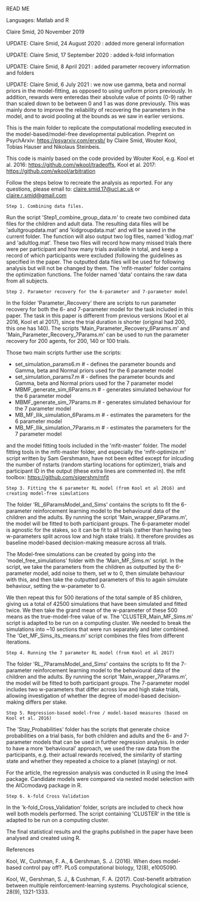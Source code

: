 READ ME

Languages: Matlab and R

Claire Smid, 20 November 2019 

UPDATE: Claire Smid, 24 August 2020 : added more general information 

UPDATE: Claire Smid, 17 September 2020 : added k-fold information

UPDATE: Claire Smid, 8 April 2021 : added parameter recovery information and folders

UPDATE: Claire Smid, 6 July 2021 : we now use gamma, beta and normal priors in the model-fitting, as opposed to using uniform priors previously. In addition, rewards were enteredas their absolute value of points (0-9) rather than scaled down to be between 0 and 1 as was done previously. This was mainly done to improve the reliability of recovering the parameters in the model, and to avoid pooling at the bounds as we saw in earlier versions.

This is the main folder to replicate the computational modelling executed in the model-based/model-free developmental publication. Preprint on PsychArxiv: https://psyarxiv.com/ervsb/
by Claire Smid, Wouter Kool, Tobias Hauser and Nikolaus Steinbeis. 

This code is mainly based on the code provided by Wouter Kool, e.g. Kool et al. 2016: https://github.com/wkool/tradeoffs, Kool et al. 2017: https://github.com/wkool/arbitration

Follow the steps below to recreate the analysis as reported. For any questions, please email to: claire.smid.17@ucl.ac.uk or claire.r.smid@gmail.com

	Step 1. Combining data files.
Run the script 'Step1_combine_group_data.m' to create two combined data files for the children and adult data. The resulting data files will be 'adultgroupdata.mat' and
'kidgroupdata.mat' and will be saved in the current folder. The function will also output two log files, named 'kidlog.mat' and 'adultlog.mat'. These
two files will record how many missed trials there were per participant and how many trials available in total, and keep a record of which participants were 
excluded (following the guidelines as specified in the paper. The outputted data files will be used for following analysis but will not be changed by them. The 'mfit-master'
folder contains the optimization functions. The folder named 'data' contains the raw data from all subjects.

	Step 2. Parameter recovery for the 6-parameter and 7-parameter model
In the folder 'Parameter_Recovery' there are scripts to run parameter recovery for both the 6- and 7-parameter model for the task included in this paper. The task
in this paper is different from previous versions (Kool et al 2016, Kool et al 2017), since the trial duration is shorter (original had 200, this one has 140).
The scripts 'Main_Parameter_Recovery_6Params.m' and 'Main_Parameter_Recovery_7Params.m' can be used to run the parameter recovery for 200 agents, for 200, 140 or 100 trials.

Those two main scripts further use the scripts:
- set_simulation_params6.m        # - defines the parameter bounds and Gamma, beta and Normal priors used for the 6 parameter model
- set_simulation_params7.m        # - defines the parameter bounds and Gamma, beta and Normal priors used for the 7 parameter model
- MBMF_generate_sim_6Params.m     # - generates simulated behaviour for the 6 parameter model
- MBMF_generate_sim_7Params.m     # - generates simulated behaviour for the 7 parameter model
- MB_MF_llik_simulation_6Params.m # - estimates the parameters for the 6 parameter model
- MB_MF_llik_simulation_7Params.m # - estimates the parameters for the 7 parameter model

and the model fitting tools included in the 'mfit-master' folder.
The model fitting tools in the mfit-master folder, and especially the 'mfit-optimize.m' script written by Sam Gershmann, have not been edited except for inlcuding
the number of nstarts (random starting locations for optimizer), trials and participant ID in the output (these extra lines are commented in).
the mfit toolbox: https://github.com/sjgershm/mfit

	Step 3. Fitting the 6 parameter RL model (from Kool et al 2016) and creating model-free simulations
The folder 'RL_6ParamsModel_and_Sims' contains the scripts to fit the 6-parameter reinforcement learning model to the behavioural data of the children and the adults.
By running the script 'Main_wrapper_6Params.m', the model will be fitted to both participant groups. The 6-parameter model is agnostic for the stakes, so it can be 
fit to all trials (rather than having two w-parameters split across low and high stake trials). It therefore provides as baseline model-based decision-making measure 
across all trials.

The Model-free simulations can be created by going into the 'model_free_simulations' folder with the 'Main_MF_Sims.m' script. 
In the script, we take the parameters from the children as outputted by the 6-parameter model, add noise to them, set w to 0,
then simulate behaviour with this, and then take the outputted parameters of this to again simulate behaviour, setting the w-parameter to 0. 

We then repeat this for 500 iterations of the total sample of 85 children, giving us a total of 42500 simulations that have been simulated and fitted twice. 
We then take the grand mean of the w-parameter of these 500 means as the true-model-free value of w. 
The 'CLUSTER_Main_MF_Sims.m' script is adapted to be run on a computing cluster. We needed to break the simulations into ~10 sections that were run separately
and later combined. The 'Get_MF_Sims_its_means.m' script combines the files from different iterations.

	Step 4. Running the 7 parameter RL model (from Kool et al 2017) 
The folder 'RL_7ParamsModel_and_Sims' contains the scripts to fit the 7-parameter reinforcement learning model to the behavioural data of the children and the adults.
By running the script 'Main_wrapper_7Params.m', the model will be fitted to both participant groups. The 7-parameter model includes two w-parameters that differ 
across low and high stake trials, allowing investigation of whether the degree of model-based decision-making differs per stake.

	Step 5. Regression-based model-free / model-based measures (based on Kool et al. 2016)
The 'Stay_Probabilities' folder has the scripts that generate choice probabilities on a trial basis, for both children and adults and the 6- and 
7-parameter models that can be used in further regression analysis. In order to have a more 'behavioural' approach, we used the raw data from the participants, e.g.
their actual rewards received, the similarity of starting state and whether they repeated a choice to a planet (staying) or not.

For the article, the regression analysis was conducted in R using the lme4 package. Candidate models were compared via nested model selection with the AICcmodavg 
package in R. 

	Step 6. k-fold Cross Validation
In the 'k-fold_Cross_Validation' folder, scripts are included to check how well both models performed. The script containing 'CLUSTER' in the title is adapted
to be run on a computing cluster.

The final statistical results and the graphs published in the paper have been analysed and created using R. 

References

Kool, W., Cushman, F. A., & Gershman, S. J. (2016). When does model-based control pay off?. PLoS computational biology, 12(8), e1005090.

Kool, W., Gershman, S. J., & Cushman, F. A. (2017). Cost-benefit arbitration between multiple reinforcement-learning systems. Psychological science, 28(9), 1321-1333.
